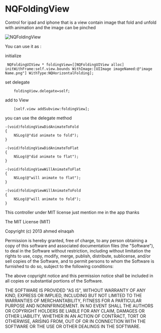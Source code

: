 NQFoldingView
=============

Control for ipad and iphone that is a view contain image that fold and unfold with animation 
and the image can be pinched

![NQFoldingView](http://farm8.staticflickr.com/7438/9149431570_1aebb8c01b.jpg)

You can use it as :

initialize
```objc
 NQFoldingUIView * foldingView=[[NQFoldingUIView alloc] initWithFrame:self.view.bounds WithImage:[UIImage imageNamed:@"image Name.png"] WithType:NQHorizontalFolding];
```
set delegate
```objc
    foldingView.delegate=self;
```
add to View
```objc
    [self.view addSubview:foldingView];
```

you can use the delegate method 
```objc
-(void)foldingViewDidAnimateToFold
{
    NSLog(@"did animate to fold");
}

-(void)foldingViewDidAnimateToFlat
{
    NSLog(@"did animate to flat");
}

-(void)foldingViewWillAnimateToFlat
{
    NSLog(@"will animate to flat");
}

-(void)foldingViewWillAnimateToFold
{
    NSLog(@"will animate to fold");
}
```
This controller under MIT license just mention me in the app thanks

The MIT License (MIT)

Copyright (c) 2013 ahmed elnaqah

Permission is hereby granted, free of charge, to any person obtaining a copy
of this software and associated documentation files (the "Software"), to deal
in the Software without restriction, including without limitation the rights
to use, copy, modify, merge, publish, distribute, sublicense, and/or sell
copies of the Software, and to permit persons to whom the Software is
furnished to do so, subject to the following conditions:

The above copyright notice and this permission notice shall be included in
all copies or substantial portions of the Software.

THE SOFTWARE IS PROVIDED "AS IS", WITHOUT WARRANTY OF ANY KIND, EXPRESS OR
IMPLIED, INCLUDING BUT NOT LIMITED TO THE WARRANTIES OF MERCHANTABILITY,
FITNESS FOR A PARTICULAR PURPOSE AND NONINFRINGEMENT. IN NO EVENT SHALL THE
AUTHORS OR COPYRIGHT HOLDERS BE LIABLE FOR ANY CLAIM, DAMAGES OR OTHER
LIABILITY, WHETHER IN AN ACTION OF CONTRACT, TORT OR OTHERWISE, ARISING FROM,
OUT OF OR IN CONNECTION WITH THE SOFTWARE OR THE USE OR OTHER DEALINGS IN
THE SOFTWARE.

